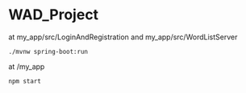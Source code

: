 # WAD_Project

at my_app/src/LoginAndRegistration and my_app/src/WordListServer
```
./mvnw spring-boot:run
```

at /my_app
```
npm start
```
